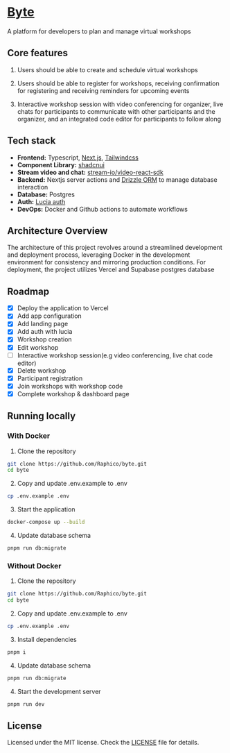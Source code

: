 # [Byte](https://byte.raphico.tech)

A platform for developers to plan and manage virtual workshops

## Core features

1. Users should be able to create and schedule virtual workshops

2. Users should be able to register for workshops, receiving confirmation for registering and receiving reminders for upcoming events

3. Interactive workshop session with video conferencing for organizer, live chats for participants to communicate with other participants and the organizer, and an integrated code editor for participants to follow along

## Tech stack

- **Frontend:** Typescript, [Next.js](https://nextjs.org/), [Tailwindcss](https://tailwindcss.com)
- **Component Library:** [shadcnui](https://ui.shadcn.com)
- **Stream video and chat:** [stream-io/video-react-sdk](https://github.com/GetStream/stream-video-js)
- **Backend:** Nextjs server actions and [Drizzle ORM](https://orm.drizzle.team) to manage database interaction
- **Database:** Postgres
- **Auth:** [Lucia auth](https://lucia-auth.com)
- **DevOps:** Docker and Github actions to automate workflows

## Architecture Overview

The architecture of this project revolves around a streamlined development and deployment process, leveraging Docker in the development environment for consistency and mirroring production conditions. For deployment, the project utilizes Vercel and Supabase postgres database

## Roadmap

- [x] Deploy the application to Vercel
- [x] Add app configuration
- [x] Add landing page
- [x] Add auth with lucia
- [x] Workshop creation
- [x] Edit workshop
- [ ] Interactive workshop session(e.g video conferencing, live chat code editor)
- [x] Delete workshop
- [x] Participant registration
- [x] Join workshops with workshop code
- [x] Complete workshop & dashboard page

## Running locally

### With Docker

1. Clone the repository

```bash
git clone https://github.com/Raphico/byte.git
cd byte
```

2. Copy and update .env.example to .env

```bash
cp .env.example .env
```

3. Start the application

```bash
docker-compose up --build
```

4. Update database schema

```bash
pnpm run db:migrate
```

### Without Docker

1. Clone the repository

```bash
git clone https://github.com/Raphico/byte.git
cd byte
```

2. Copy and update .env.example to .env

```bash
cp .env.example .env
```

3. Install dependencies

```bash
pnpm i
```

4. Update database schema

```bash
pnpm run db:migrate
```

4. Start the development server

```bash
pnpm run dev
```

## License

Licensed under the MIT license. Check the [LICENSE](./LICENSE.md) file for details.
